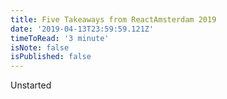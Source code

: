 ```yaml
---
title: Five Takeaways from ReactAmsterdam 2019
date: '2019-04-13T23:59:59.121Z'
timeToRead: '3 minute'
isNote: false
isPublished: false
---
```


Unstarted
